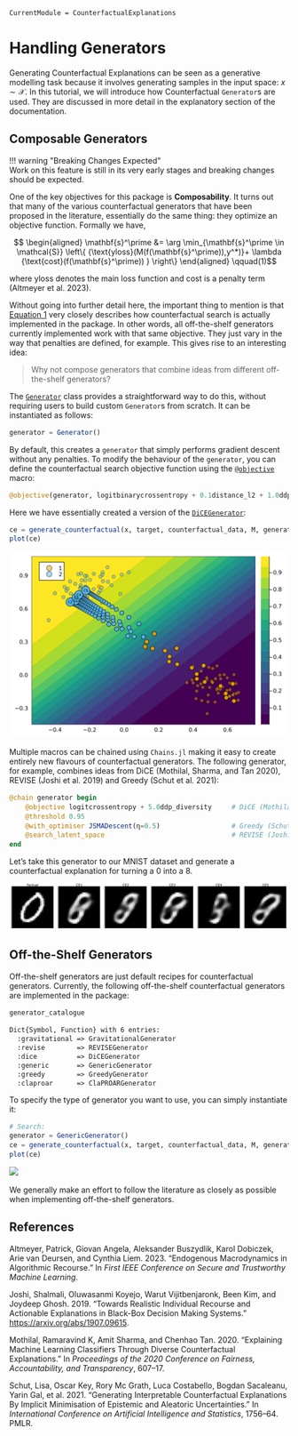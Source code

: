 
``` @meta
CurrentModule = CounterfactualExplanations 
```

# Handling Generators

Generating Counterfactual Explanations can be seen as a generative modelling task because it involves generating samples in the input space: $x \sim \mathcal{X}$. In this tutorial, we will introduce how Counterfactual `Generator`s are used. They are discussed in more detail in the explanatory section of the documentation.

## Composable Generators

!!! warning "Breaking Changes Expected"  
    Work on this feature is still in its very early stages and breaking changes should be expected.

One of the key objectives for this package is **Composability**. It turns out that many of the various counterfactual generators that have been proposed in the literature, essentially do the same thing: they optimize an objective function. Formally we have,

$$
\begin{aligned}
\mathbf{s}^\prime &= \arg \min_{\mathbf{s}^\prime \in \mathcal{S}} \left\{  {\text{yloss}(M(f(\mathbf{s}^\prime)),y^*)}+ \lambda {\text{cost}(f(\mathbf{s}^\prime)) }  \right\} 
\end{aligned} 
 \qquad(1)$$

where $\text{yloss}$ denotes the main loss function and $\text{cost}$ is a penalty term (Altmeyer et al. 2023).

Without going into further detail here, the important thing to mention is that [Equation 1](#eq-general) very closely describes how counterfactual search is actually implemented in the package. In other words, all off-the-shelf generators currently implemented work with that same objective. They just vary in the way that penalties are defined, for example. This gives rise to an interesting idea:

> Why not compose generators that combine ideas from different off-the-shelf generators?

The [`Generator`](@ref) class provides a straightforward way to do this, without requiring users to build custom `Generator`s from scratch. It can be instantiated as follows:

``` julia
generator = Generator()
```

By default, this creates a `generator` that simply performs gradient descent without any penalties. To modify the behaviour of the `generator`, you can define the counterfactual search objective function using the [`@objective`](@ref) macro:

``` julia
@objective(generator, logitbinarycrossentropy + 0.1distance_l2 + 1.0ddp_diversity)
```

Here we have essentially created a version of the [`DiCEGenerator`](@ref):

``` julia
ce = generate_counterfactual(x, target, counterfactual_data, M, generator; num_counterfactuals=5)
plot(ce)
```

![](generators_files/figure-commonmark/cell-5-output-1.svg)

Multiple macros can be chained using `Chains.jl` making it easy to create entirely new flavours of counterfactual generators. The following generator, for example, combines ideas from DiCE (Mothilal, Sharma, and Tan 2020), REVISE (Joshi et al. 2019) and Greedy (Schut et al. 2021):

``` julia
@chain generator begin
    @objective logitcrossentropy + 5.0ddp_diversity     # DiCE (Mothilal et al. 2020)
    @threshold 0.95
    @with_optimiser JSMADescent(η=0.5)                  # Greedy (Schut et al. 2021)
    @search_latent_space                                # REVISE (Joshi et al. 2019)
end
```

Let’s take this generator to our MNIST dataset and generate a counterfactual explanation for turning a 0 into a 8.

![](generators_files/figure-commonmark/cell-10-output-1.svg)

## Off-the-Shelf Generators

Off-the-shelf generators are just default recipes for counterfactual generators. Currently, the following off-the-shelf counterfactual generators are implemented in the package:

``` julia
generator_catalogue
```

    Dict{Symbol, Function} with 6 entries:
      :gravitational => GravitationalGenerator
      :revise        => REVISEGenerator
      :dice          => DiCEGenerator
      :generic       => GenericGenerator
      :greedy        => GreedyGenerator
      :claproar      => ClaPROARGenerator

To specify the type of generator you want to use, you can simply instantiate it:

``` julia
# Search:
generator = GenericGenerator()
ce = generate_counterfactual(x, target, counterfactual_data, M, generator)
plot(ce)
```

![](generators_files/figure-commonmark/cell-12-output-1.svg)

We generally make an effort to follow the literature as closely as possible when implementing off-the-shelf generators.

## References

Altmeyer, Patrick, Giovan Angela, Aleksander Buszydlik, Karol Dobiczek, Arie van Deursen, and Cynthia Liem. 2023. “Endogenous Macrodynamics in Algorithmic Recourse.” In *First IEEE Conference on Secure and Trustworthy Machine Learning*.

Joshi, Shalmali, Oluwasanmi Koyejo, Warut Vijitbenjaronk, Been Kim, and Joydeep Ghosh. 2019. “Towards Realistic Individual Recourse and Actionable Explanations in Black-Box Decision Making Systems.” <https://arxiv.org/abs/1907.09615>.

Mothilal, Ramaravind K, Amit Sharma, and Chenhao Tan. 2020. “Explaining Machine Learning Classifiers Through Diverse Counterfactual Explanations.” In *Proceedings of the 2020 Conference on Fairness, Accountability, and Transparency*, 607–17.

Schut, Lisa, Oscar Key, Rory Mc Grath, Luca Costabello, Bogdan Sacaleanu, Yarin Gal, et al. 2021. “Generating Interpretable Counterfactual Explanations By Implicit Minimisation of Epistemic and Aleatoric Uncertainties.” In *International Conference on Artificial Intelligence and Statistics*, 1756–64. PMLR.

